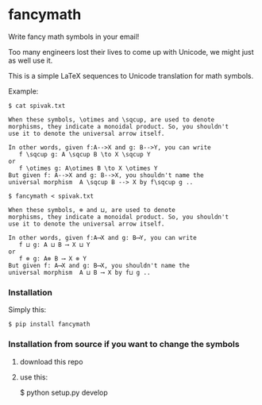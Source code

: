 # fancymath

Write fancy math symbols in your email!

Too many engineers lost their lives to come up with Unicode,
we might just as well use it.

This is a simple LaTeX sequences to Unicode translation for math symbols.


Example:

    $ cat spivak.txt

    When these symbols, \otimes and \sqcup, are used to denote
    morphisms, they indicate a monoidal product. So, you shouldn't
    use it to denote the universal arrow itself.

    In other words, given f:A-->X and g: B-->Y, you can write
       f \sqcup g: A \sqcup B \to X \sqcup Y
    or
       f \otimes g: A\otimes B \to X \otimes Y
    But given f: A-->X and g: B-->X, you shouldn't name the
    universal morphism  A \sqcup B --> X by f\sqcup g ..

    $ fancymath < spivak.txt

    When these symbols, ⊗ and ⊔, are used to denote
    morphisms, they indicate a monoidal product. So, you shouldn't
    use it to denote the universal arrow itself.

    In other words, given f:A⟶X and g: B⟶Y, you can write
       f ⊔ g: A ⊔ B ⟶ X ⊔ Y
    or
       f ⊗ g: A⊗ B ⟶ X ⊗ Y
    But given f: A⟶X and g: B⟶X, you shouldn't name the
    universal morphism  A ⊔ B ⟶ X by f⊔ g ..


### Installation

Simply this:

    $ pip install fancymath

### Installation from source if you want to change the symbols

1. download this repo
2. use this:

   $ python setup.py develop
